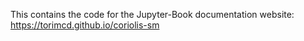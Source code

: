 This contains the code for the Jupyter-Book documentation website:
https://torimcd.github.io/coriolis-sm